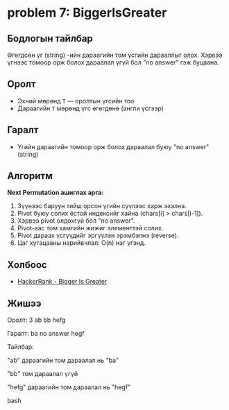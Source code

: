 # problem 7: BiggerIsGreater 

## Бодлогын тайлбар

Өгөгдсөн үг (string) -ийн дараагийн том үсгийн дарааллыг олох. Хэрвээ үгнээс томоор орж болох дараалал үгүй бол "no answer" гэж буцаана.

## Оролт

- Эхний мөрөнд `T` — оролтын үгсийн тоо
- Дараагийн `T` мөрөнд үгс өгөгдөнө (англи үсгээр)

## Гаралт

- Үгийн дараагийн томоор орж болох дараалал буюу "no answer" (string)

## Алгоритм

**Next Permutation ашиглах арга:**

1. Зүүнээс баруун тийш орсон үгийн сүүлээс харж эхэлнэ.
2. Pivot буюу солих ёстой индексийг хайна (chars[i] > chars[i-1]).
3. Хэрвээ pivot олдохгүй бол "no answer".
4. Pivot-аас том хамгийн жижиг элементтэй солих.
5. Pivot дараах үсгүүдийг эргүүлэн эрэмбэлнэ (reverse).
6. Цаг хугацааны нарийвчлал: O(n) нэг үгэнд.

## Холбоос

- [HackerRank - Bigger Is Greater](https://www.hackerrank.com/challenges/bigger-is-greater)

## Жишээ

Оролт:
3
ab
bb
hefg

Гаралт:
ba
no answer
hegf

Тайлбар:

"ab" дараагийн том дараалал нь "ba"

"bb" том дараалал үгүй

"hefg" дараагийн том дараалал нь "hegf"

bash


